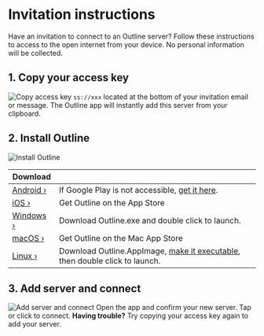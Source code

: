 # Invitation instructions

Have an invitation to connect to an Outline server? Follow these instructions to access to the open internet from your device. No personal information will be collected.

## 1. Copy your access key
![Copy access key](resources/invitation_instructions_001.png "Copy your access key")
`ss://xxx` located at the bottom of your invitation email or message. The Outline app will instantly add this server from your clipboard.

## 2. Install Outline
![Install Outline](resources/invitation_instructions_002.png "Install Outline")

|Download|  |
| ------------- | ------------- |
| [Android ›](https://play.google.com/store/apps/details?id=org.cloudtree.outline.android.client) | If Google Play is not accessible, [get it here](https://s3.amazonaws.com/outline-releases/client/android/stable/Outline-Client.apk). |
| [iOS ›](https://apps.apple.com/app/outline-app/id1356177741) | Get Outline on the App Store |
| [Windows ›](https://s3.amazonaws.com/outline-releases/client/windows/stable/Outline-Client.exe) | Download Outline.exe and double click to launch. |
| [macOS ›](https://apps.apple.com/app/outline-app/id1356178125) | Get Outline on the Mac App Store |
| [Linux ›](https://s3.amazonaws.com/outline-releases/client/linux/stable/Outline-Client.AppImage) | Download Outline.AppImage, [make it executable](https://docs.appimage.org/introduction/quickstart.html), then double click to launch. |

## 3. Add server and connect
![Add server and connect](resources/invitation_instructions_003.png "Add server and connect")
Open the app and confirm your new server. Tap or click to connect.
**Having trouble?** Try copying your access key again to add your server.
